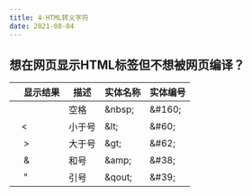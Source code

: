 ```yaml
---
title: 4-HTML转义字符
date: 2021-08-04
---
```



## 想在网页显示HTML标签但不想被网页编译？

| &nbsp;&nbsp;&nbsp;&nbsp;显示结果 | 描述 | 实体名称 | 实体编号 |
| --- | --- | --- | --- |
|  | 空格 |  &amp;nbsp; | &amp;#160; |
| &nbsp;&nbsp;&nbsp;&lt; | 小于号 | &amp;lt; | &amp;#60; |
| &nbsp;&nbsp;&nbsp;&nbsp;&gt; | 大于号 | &amp;gt; | &amp;#62; |
| &nbsp;&nbsp;&nbsp;&nbsp;&amp; | 和号 | &amp;amp; | &amp;#38; |
| &nbsp;&nbsp;&nbsp;&nbsp;&quot; | 引号 | &amp;qout; | &amp;#39; |
